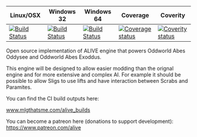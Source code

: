 Linux/OSX  | Windows 32 | Windows 64 | Coverage | Coverity
------------- | ------------- | ------------- | ---------- | ------------
[![Build Status](https://travis-ci.org/paulsapps/alive.svg?branch=master)](https://travis-ci.org/paulsapps/alive)  | [![Build Status](https://paulsapps.visualstudio.com/DefaultCollection/_apis/public/build/definitions/8a250c8d-747e-4705-b4ff-802acb5a79d9/2/badge)](https://travis-ci.org/paulsapps/alive) | [![Build Status](https://paulsapps.visualstudio.com/DefaultCollection/_apis/public/build/definitions/8a250c8d-747e-4705-b4ff-802acb5a79d9/3/badge)](https://travis-ci.org/paulsapps/alive) |[![Coverage status](https://coveralls.io/repos/paulsapps/alive/badge.svg)](https://coveralls.io/r/paulsapps/alive) | [![Coverity status](https://scan.coverity.com/projects/5367/badge.svg)](https://scan.coverity.com/projects/5367)




Open source implementation of ALIVE engine that powers Oddworld Abes Oddysee and Oddworld Abes Exoddus. 

This engine will be designed to allow easier modding than the orignal engine and for more extensive and complex AI. For example it should be possible to allow Sligs to use lifts and have interaction between Scrabs and Paramites.

You can find the CI build outputs here:

www.mlgthatsme.com/alive_builds

You can become a patreon here (donations to support development):
https://www.patreon.com/alive

